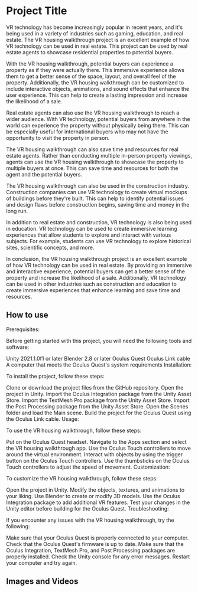 
# Project Title
VR technology has become increasingly popular in recent years, and it's being used in a variety of industries such as gaming, education, and real estate. The VR housing walkthrough project is an excellent example of how VR technology can be used in real estate. This project can be used by real estate agents to showcase residential properties to potential buyers.

With the VR housing walkthrough, potential buyers can experience a property as if they were actually there. This immersive experience allows them to get a better sense of the space, layout, and overall feel of the property. Additionally, the VR housing walkthrough can be customized to include interactive objects, animations, and sound effects that enhance the user experience. This can help to create a lasting impression and increase the likelihood of a sale.

Real estate agents can also use the VR housing walkthrough to reach a wider audience. With VR technology, potential buyers from anywhere in the world can experience the property without physically being there. This can be especially useful for international buyers who may not have the opportunity to visit the property in person.

The VR housing walkthrough can also save time and resources for real estate agents. Rather than conducting multiple in-person property viewings, agents can use the VR housing walkthrough to showcase the property to multiple buyers at once. This can save time and resources for both the agent and the potential buyers.

The VR housing walkthrough can also be used in the construction industry. Construction companies can use VR technology to create virtual mockups of buildings before they're built. This can help to identify potential issues and design flaws before construction begins, saving time and money in the long run.

In addition to real estate and construction, VR technology is also being used in education. VR technology can be used to create immersive learning experiences that allow students to explore and interact with various subjects. For example, students can use VR technology to explore historical sites, scientific concepts, and more.

In conclusion, the VR housing walkthrough project is an excellent example of how VR technology can be used in real estate. By providing an immersive and interactive experience, potential buyers can get a better sense of the property and increase the likelihood of a sale. Additionally, VR technology can be used in other industries such as construction and education to create immersive experiences that enhance learning and save time and resources.


## How to use
Prerequisites:

Before getting started with this project, you will need the following tools and software:

Unity 2021.1.0f1 or later
Blender 2.8 or later
Oculus Quest
Oculus Link cable
A computer that meets the Oculus Quest's system requirements
Installation:

To install the project, follow these steps:

Clone or download the project files from the GitHub repository.
Open the project in Unity.
Import the Oculus Integration package from the Unity Asset Store.
Import the TextMesh Pro package from the Unity Asset Store.
Import the Post Processing package from the Unity Asset Store.
Open the Scenes folder and load the Main scene.
Build the project for the Oculus Quest using the Oculus Link cable.
Usage:

To use the VR housing walkthrough, follow these steps:

Put on the Oculus Quest headset.
Navigate to the Apps section and select the VR housing walkthrough app.
Use the Oculus Touch controllers to move around the virtual environment.
Interact with objects by using the trigger button on the Oculus Touch controllers.
Use the thumbsticks on the Oculus Touch controllers to adjust the speed of movement.
Customization:

To customize the VR housing walkthrough, follow these steps:

Open the project in Unity.
Modify the objects, textures, and animations to your liking.
Use Blender to create or modify 3D models.
Use the Oculus Integration package to add additional VR features.
Test your changes in the Unity editor before building for the Oculus Quest.
Troubleshooting:

If you encounter any issues with the VR housing walkthrough, try the following:

Make sure that your Oculus Quest is properly connected to your computer.
Check that the Oculus Quest's firmware is up to date.
Make sure that the Oculus Integration, TextMesh Pro, and Post Processing packages are properly installed.
Check the Unity console for any error messages.
Restart your computer and try again.
## Images and Videos